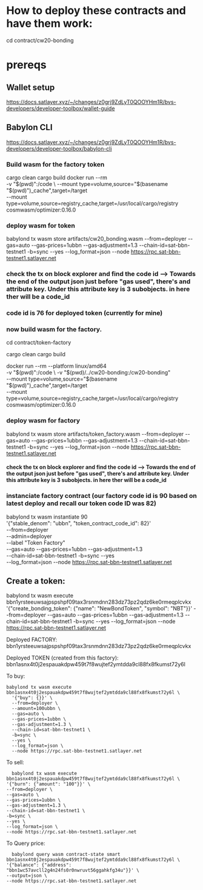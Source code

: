 # How to deploy these contracts and have them work:
cd contract/cw20-bonding

# prereqs
## Wallet setup 
https://docs.satlayer.xyz/~/changes/z0grj9ZdLyT0QOOYHm1R/bvs-developers/developer-toolbox/wallet-guide

## Babylon CLI
https://docs.satlayer.xyz/~/changes/z0grj9ZdLyT0QOOYHm1R/bvs-developers/developer-toolbox/babylon-cli

### Build wasm for the factory token
cargo clean
cargo build
docker run --rm \
    -v "$(pwd)":/code \
    --mount type=volume,source="$(basename "$(pwd)")_cache",target=/target \
    --mount type=volume,source=registry_cache,target=/usr/local/cargo/registry \
    cosmwasm/optimizer:0.16.0

### deploy wasm for  token
babylond tx wasm store artifacts/cw20_bonding.wasm --from=deployer --gas=auto --gas-prices=1ubbn --gas-adjustment=1.3 --chain-id=sat-bbn-testnet1 -b=sync --yes --log_format=json --node https://rpc.sat-bbn-testnet1.satlayer.net

### check the tx on block explorer and find the code id --> Towards the end of the output json just before "gas used", there's and attribute key. Under this attribute key is 3 subobjects. in here ther will be a code_id

### code id is 76 for deployed token (currently for mine)

### now build wasm for the factory.
cd contract/token-factory

cargo clean
cargo build

docker run --rm --platform linux/amd64 \
  -v "$(pwd)":/code \
  -v "$(pwd)/../cw20-bonding:/cw20-bonding" \
  --mount type=volume,source="$(basename "$(pwd)")_cache",target=/target \
  --mount type=volume,source=registry_cache,target=/usr/local/cargo/registry \
  cosmwasm/optimizer:0.16.0


### deploy wasm for factory
babylond tx wasm store artifacts/token_factory.wasm --from=deployer --gas=auto --gas-prices=1ubbn --gas-adjustment=1.3 --chain-id=sat-bbn-testnet1 -b=sync --yes --log_format=json --node https://rpc.sat-bbn-testnet1.satlayer.net

#### check the tx on block explorer and find the code id --> Towards the end of the output json just before "gas used", there's and attribute key. Under this attribute key is 3 subobjects. in here ther will be a code_id

### instanciate factory contract (our factory code id is 90 based on latest deploy and recall our token code ID was 82)
babylond tx wasm instantiate 90 \
  '{"stable_denom": "ubbn", "token_contract_code_id": 82}' \
  --from=deployer \
  --admin=deployer \
  --label "Token Factory" \
  --gas=auto --gas-prices=1ubbn --gas-adjustment=1.3 \
  --chain-id=sat-bbn-testnet1 -b=sync --yes \
  --log_format=json --node https://rpc.sat-bbn-testnet1.satlayer.net


## Create a token:
babylond tx wasm execute bbn1yrsteeuwsajpspshpf09tax3rsnmdnn283dz73pz2qdz6ke0rmeqplcvkx '{"create_bonding_token": {"name": "NewBondToken", "symbol": "NBT"}}'   --from=deployer   --gas=auto --gas-prices=1ubbn --gas-adjustment=1.3 --chain-id=sat-bbn-testnet1 -b=sync --yes   --log_format=json --node https://rpc.sat-bbn-testnet1.satlayer.net

Deployed FACTORY: 
bbn1yrsteeuwsajpspshpf09tax3rsnmdnn283dz73pz2qdz6ke0rmeqplcvkx

Deployed TOKEN (created from this factory): 
bbn1asnx4t0j2espauakdpw459t7f8wujtef2ymtdda9cl88fx8fkumst72y6l


To buy:
```
babylond tx wasm execute bbn1asnx4t0j2espauakdpw459t7f8wujtef2ymtdda9cl88fx8fkumst72y6l \
  '{"buy": {}}' \
  --from=deployer \
  --amount=100ubbn \
  --gas=auto \
  --gas-prices=1ubbn \
  --gas-adjustment=1.3 \
  --chain-id=sat-bbn-testnet1 \
  -b=sync \
  --yes \
  --log_format=json \
  --node https://rpc.sat-bbn-testnet1.satlayer.net
  ```

  To sell:
  ```
    babylond tx wasm execute bbn1asnx4t0j2espauakdpw459t7f8wujtef2ymtdda9cl88fx8fkumst72y6l \
  '{"burn": {"amount": "100"}}' \
  --from=deployer \
  --gas=auto \
  --gas-prices=1ubbn \
  --gas-adjustment=1.3 \
  --chain-id=sat-bbn-testnet1 \
  -b=sync \
  --yes \
  --log_format=json \
  --node https://rpc.sat-bbn-testnet1.satlayer.net
  ```

  To Query price: 
  ```
    babylond query wasm contract-state smart bbn1asnx4t0j2espauakdpw459t7f8wujtef2ymtdda9cl88fx8fkumst72y6l \
  '{"balance": {"address": "bbn1wc57avcll2g4n24fs0r0nwruvt56ggahkfg34u"}}' \
  --output=json \
  --node https://rpc.sat-bbn-testnet1.satlayer.net
  ```